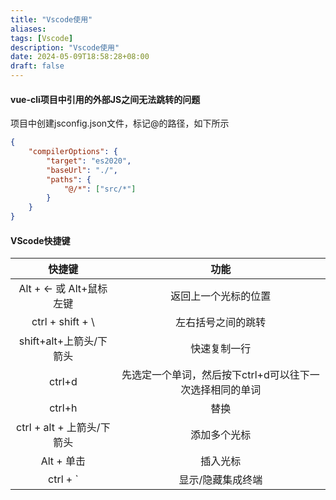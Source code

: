 ```yaml
---
title: "Vscode使用"
aliases: 
tags: [Vscode]
description: "Vscode使用"
date: 2024-05-09T18:58:28+08:00
draft: false
---
```



#### vue-cli项目中引用的外部JS之间无法跳转的问题

项目中创建jsconfig.json文件，标记@的路径，如下所示

```json
{
    "compilerOptions": {
        "target": "es2020",
        "baseUrl": "./",
        "paths": {
            "@/*": ["src/*"]
        }
    }
}
```

#### VScode快捷键

|           快捷键           |                           功能                           |
| :------------------------: | :------------------------------------------------------: |
| Alt + ←  或  Alt+鼠标左键  |                   返回上一个光标的位置                   |
|      ctrl + shift + \      |                    左右括号之间的跳转                    |
|  shift+alt+上箭头/下箭头   |                       快速复制一行                       |
|           ctrl+d           | 先选定一个单词，然后按下ctrl+d可以往下一次选择相同的单词 |
|           ctrl+h           |                           替换                           |
| ctrl + alt + 上箭头/下箭头 |                       添加多个光标                       |
|         Alt + 单击         |                         插入光标                         |
|          ctrl + `          |                    显示/隐藏集成终端                     |